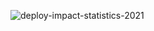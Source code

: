 
![deploy-impact-statistics-2021](https://user-images.githubusercontent.com/6500513/184943755-27410c98-0f8b-491f-989d-0934e9819a3a.png)
